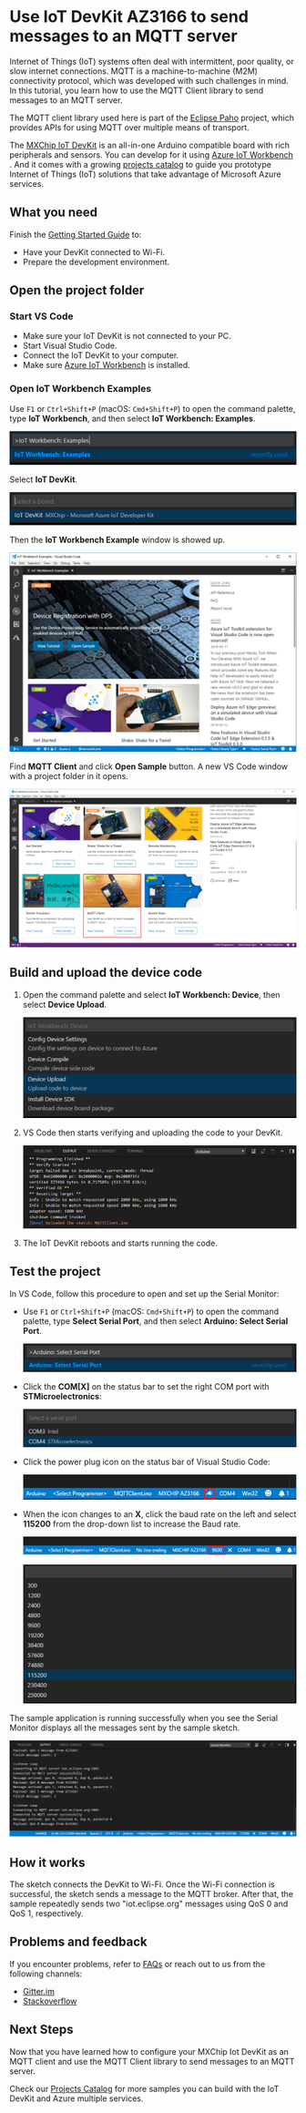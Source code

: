 # Use IoT DevKit AZ3166 to send messages to an MQTT server

Internet of Things (IoT) systems often deal with intermittent, poor quality, or slow internet connections. MQTT is a machine-to-machine (M2M) connectivity protocol, which was developed with such challenges in mind. In this tutorial, you learn how to use the MQTT Client library to send messages to an MQTT server.

The MQTT client library used here is part of the [Eclipse Paho](http://www.eclipse.org/paho/) project, which provides APIs for using MQTT over multiple means of transport.

The [MXChip IoT DevKit](https://aka.ms/iot-devkit) is an all-in-one Arduino compatible board with rich peripherals and sensors. You can develop for it using [Azure IoT Workbench ](https://aka.ms/azure-iot-workbench). And it comes with a growing [projects catalog](https://aka.ms/devkit/project-catalog) to guide you prototype Internet of Things (IoT) solutions that take advantage of Microsoft Azure services.

## What you need

Finish the [Getting Started Guide](./devkit-get-started.md) to:

* Have your DevKit connected to Wi-Fi.
* Prepare the development environment.

## Open the project folder

### Start VS Code

* Make sure your IoT DevKit is not connected to your PC.
* Start Visual Studio Code.
* Connect the IoT DevKit to your computer.
* Make sure [Azure IoT Workbench](https://marketplace.visualstudio.com/items?itemName=vsciot-vscode.vscode-iot-workbench) is installed.

### Open IoT Workbench Examples

Use `F1` or `Ctrl+Shift+P` (macOS: `Cmd+Shift+P`) to open the command palette, type **IoT Workbench**, and then select **IoT Workbench: Examples**.

![IoT Workbench: Examples](media/iot-workbench-examples-cmd.png)

Select **IoT DevKit**.

![IoT Workbench: Examples -> Select board](media/iot-workbench-examples-board.png)

Then the **IoT Workbench Example** window is showed up.

![IoT Workbench, Examples window](media/iot-workbench-examples.png)

Find **MQTT Client** and click **Open Sample** button. A new VS Code window with a project folder in it opens.

![IoT Workbench, select MQTT client example](media/iot-devkit-mqtt-client/iot-workbench-example.png)

## Build and upload the device code

1. Open the command palette and select **IoT Workbench: Device**, then select **Device Upload**.

	![IoT Workbench: Device -> Upload](media/iot-workbench-device-upload.png)

2. VS Code then starts verifying and uploading the code to your DevKit.

	![IoT Workbench: Device -> Uploaded](media/iot-devkit-mqtt-client/device-upload-output.png)

3. The IoT DevKit reboots and starts running the code.

## Test the project

In VS Code, follow this procedure to open and set up the Serial Monitor:

* Use `F1` or `Ctrl+Shift+P` (macOS: `Cmd+Shift+P`) to open the command palette, type **Select Serial Port**, and then select **Arduino: Select Serial Port**.

  ![Select serial port](media/iot-devkit-mqtt-client/select-serial-port.png)

* Click the **COM[X]** on the status bar to set the right COM port with **STMicroelectronics**:

  ![Select serial port](media/iot-devkit-mqtt-client/select-devkit-com-port.png)

* Click the power plug icon on the status bar of Visual Studio Code:
  
  ![Open serial monitor](media/iot-devkit-mqtt-client/open-serial-monitor.png)

* When the icon changes to an **X**, click the baud rate on the left and select **115200** from the drop-down list to increase the Baud rate.

  ![Select baud rate](media/iot-devkit-mqtt-client/select-baud-rate.png)

  ![Select baud rate 115200](media/iot-devkit-mqtt-client/select-baud-rate-115200.png)


The sample application is running successfully when you see the Serial Monitor displays all the messages sent by the sample sketch.

![Final output in VS Code](media/iot-devkit-mqtt-client/example-result.png)

## How it works

The sketch connects the DevKit to Wi-Fi. Once the Wi-Fi connection is successful, the sketch sends a message to the MQTT broker. After that, the sample repeatedly sends two "iot.eclipse.org" messages using QoS 0 and QoS 1, respectively.

## Problems and feedback

If you encounter problems, refer to [FAQs](https://microsoft.github.io/azure-iot-developer-kit/docs/faq/) or reach out to us from the following channels:

* [Gitter.im](http://gitter.im/Microsoft/azure-iot-developer-kit)
* [Stackoverflow](https://stackoverflow.com/questions/tagged/iot-devkit)

## Next Steps

Now that you have learned how to configure your MXChip Iot DevKit as an MQTT client and use the MQTT Client library to send messages to an MQTT server.

Check our [Projects Catalog](https://aka.ms/devkit/project-catalog) for more samples you can build with the IoT DevKit and Azure multiple services.